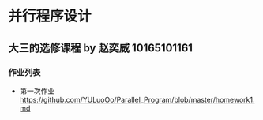 # 并行程序设计
## 大三的选修课程 by 赵奕威 10165101161
### 作业列表
* 第一次作业  https://github.com/YULuoOo/Parallel_Program/blob/master/homework1.md
